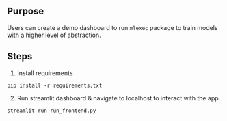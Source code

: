 ## Purpose
Users can create a demo dashboard to run `mlexec` package to train models with a higher level of abstraction.

## Steps
1. Install requirements
```{sh}
pip install -r requirements.txt
```

2. Run streamlit dashboard & navigate to localhost to interact with the app.
```{sh}
streamlit run run_frontend.py
```

